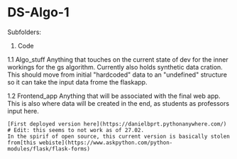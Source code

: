 # DS-Algo-1

Subfolders:

1. Code

1.1 Algo_stuff
    Anything that touches on the current state of dev for the inner workings for the gs algorithm.
    Currently also holds synthetic data cration.
    This should move from initial "hardcoded" data to an "undefined" structure so it can take the input data frome the flaskapp. 

1.2 Frontend_app
    Anything that will be associated with the final web app.
    This is also where data will be created in the end, as students as professors input here.

    [First deployed version here](https://danielbprt.pythonanywhere.com/) # Edit: this seems to not work as of 27.02.
    In the spirif of open source, this current version is basically stolen from[this webiste](https://www.askpython.com/python-modules/flask/flask-forms)
